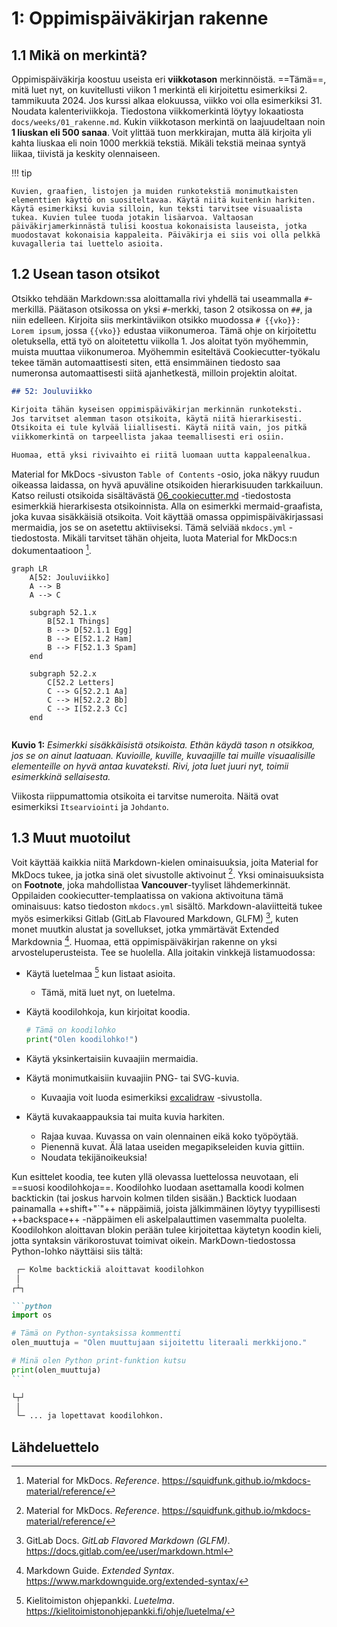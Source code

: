# 1: Oppimispäiväkirjan rakenne

## 1.1 Mikä on merkintä?

Oppimispäiväkirja koostuu useista eri **viikkotason** merkinnöistä. ==Tämä==, mitä luet nyt, on kuvitellusti viikon 1 merkintä eli kirjoitettu esimerkiksi 2. tammikuuta 2024. Jos kurssi alkaa elokuussa, viikko voi olla esimerkiksi 31. Noudata kalenteriviikkoja. Tiedostona viikkomerkintä löytyy lokaatiosta `docs/weeks/01_rakenne.md`. Kukin viikkotason merkintä on laajuudeltaan noin **1 liuskan eli 500 sanaa**. Voit ylittää tuon merkkirajan, mutta älä kirjoita yli kahta liuskaa eli noin 1000 merkkiä tekstiä. Mikäli tekstiä meinaa syntyä liikaa, tiivistä ja keskity olennaiseen. 

!!! tip

    Kuvien, graafien, listojen ja muiden runkotekstiä monimutkaisten elementtien käyttö on suositeltavaa. Käytä niitä kuitenkin harkiten. Käytä esimerkiksi kuvia silloin, kun teksti tarvitsee visuaalista tukea. Kuvien tulee tuoda jotakin lisäarvoa. Valtaosan päiväkirjamerkinnästä tulisi koostua kokonaisista lauseista, jotka muodostavat kokonaisia kappaleita. Päiväkirja ei siis voi olla pelkkä kuvagalleria tai luettelo asioita.

## 1.2 Usean tason otsikot

Otsikko tehdään Markdown:ssa aloittamalla rivi yhdellä tai useammalla `#`-merkillä. Päätason otsikossa on yksi `#`-merkki, tason 2 otsikossa on `##`, ja niin edelleen. Kirjoita siis merkintäviikon otsikko muodossa `# {{vko}}: Lorem ipsum`, jossa `{{vko}}` edustaa viikonumeroa. Tämä ohje on kirjoitettu oletuksella, että työ on aloitetettu viikolla 1. Jos aloitat työn myöhemmin, muista muuttaa viikonumeroa. Myöhemmin esiteltävä Cookiecutter-työkalu tekee tämän automaattisesti siten, että ensimmäinen tiedosto saa numeronsa automaattisesti siitä ajanhetkestä, milloin projektin aloitat.

```markdown title="52_something.md"
## 52: Jouluviikko

Kirjoita tähän kyseisen oppimispäiväkirjan merkinnän runkoteksti.
Jos tarvitset alemman tason otsikoita, käytä niitä hierarkisesti. 
Otsikoita ei tule kylvää liiallisesti. Käytä niitä vain, jos pitkä 
viikkomerkintä on tarpeellista jakaa teemallisesti eri osiin.

Huomaa, että yksi rivivaihto ei riitä luomaan uutta kappaleenalkua.
```

Material for MkDocs -sivuston `Table of Contents` -osio, joka näkyy ruudun oikeassa laidassa, on hyvä apuväline otsikoiden hierarkisuuden tarkkailuun. Katso reilusti otsikoida sisältävästä [06_cookiecutter.md](06_cookiecutter.md) -tiedostosta esimerkkiä hierarkisesta otsikoinnista. Alla on esimerkki mermaid-graafista, joka kuvaa sisäkkäisiä otsikoita. Voit käyttää omassa oppimispäiväkirjassasi mermaidia, jos se on asetettu aktiiviseksi. Tämä selviää `mkdocs.yml` -tiedostosta. Mikäli tarvitset tähän ohjeita, luota Material for MkDocs:n dokumentaatioon [^115dd4].

```mermaid
graph LR
    A[52: Jouluviikko]
    A --> B
    A --> C

    subgraph 52.1.x
        B[52.1 Things]
        B --> D[52.1.1 Egg]
        B --> E[52.1.2 Ham]
        B --> F[52.1.3 Spam]
    end

    subgraph 52.2.x
        C[52.2 Letters]
        C --> G[52.2.1 Aa]
        C --> H[52.2.2 Bb]
        C --> I[52.2.3 Cc]
    end


```

**Kuvio 1:** *Esimerkki sisäkkäisistä otsikoista. Ethän käydä tason n otsikkoa, jos se on ainut laatuaan. Kuvioille, kuville, kuvaajille tai muille visuaalisille elementeille on hyvä antaa kuvateksti. Rivi, jota luet juuri nyt, toimii esimerkkinä sellaisesta.*

Viikosta riippumattomia otsikoita ei tarvitse numeroita. Näitä ovat esimerkiksi `Itsearviointi` ja `Johdanto`.

## 1.3 Muut muotoilut

Voit käyttää kaikkia niitä Markdown-kielen ominaisuuksia, joita Material for MkDocs tukee, ja jotka sinä olet sivustolle aktivoinut [^115dd4]. Yksi ominaisuuksista on **Footnote**, joka mahdollistaa **Vancouver**-tyyliset lähdemerkinnät. Oppilaiden cookiecutter-templaatissa on vakiona aktivoituna tämä ominaisuus: katso tiedoston `mkdocs.yml` sisältö. Markdown-alaviitteitä tukee myös esimerkiksi Gitlab (GitLab Flavoured Markdown, GLFM) [^1739a4], kuten monet muutkin alustat ja sovellukset, jotka ymmärtävät Extended Markdownia [^e2a436]. Huomaa, että oppimispäiväkirjan rakenne on yksi arvosteluperusteista. Tee se huolella. Alla joitakin vinkkejä listamuodossa:

* Käytä luetelmaa [^d1a7a7] kun listaat asioita.
    * Tämä, mitä luet nyt, on luetelma.
* Käytä koodilohkoja, kun kirjoitat koodia.

    ```python
    # Tämä on koodilohko
    print("Olen koodilohko!")
    ```

* Käytä yksinkertaisiin kuvaajiin mermaidia.
* Käytä monimutkaisiin kuvaajiin PNG- tai SVG-kuvia.
    * Kuvaajia voit luoda esimerkiksi [excalidraw](https://excalidraw.com/) -sivustolla.
* Käytä kuvakaappauksia tai muita kuvia harkiten.
    * Rajaa kuvaa. Kuvassa on vain olennainen eikä koko työpöytää.
    * Pienennä kuvat. Älä lataa useiden megapikseleiden kuvia gittiin.
    * Noudata tekijänoikeuksia!

Kun esittelet koodia, tee kuten yllä olevassa luettelossa neuvotaan, eli ==suosi koodilohkoja==. Koodilohko luodaan asettamalla koodi kolmen backtickin (tai joskus harvoin kolmen tilden sisään.) Backtick luodaan painamalla ++shift+"`"++ näppäimiä, joista jälkimmäinen löytyy tyypillisesti ++backspace++ -näppäimen eli askelpalauttimen vasemmalta puolelta. Koodilohkon aloittavan blokin perään tulee kirjoitettaa käytetyn koodin kieli, jotta syntaksin värikorostuvat toimivat oikein. MarkDown-tiedostossa Python-lohko näyttäisi siis tältä:

~~~markdown
 ┌─ Kolme backtickiä aloittavat koodilohkon
 │
┌┴┐

```python
import os

# Tämä on Python-syntaksissa kommentti
olen_muuttuja = "Olen muuttujaan sijoitettu literaali merkkijono."

# Minä olen Python print-funktion kutsu
print(olen_muuttuja)
```

└┬┘
 │
 └─ ... ja lopettavat koodilohkon.
~~~

## Lähdeluettelo

[^115dd4]: Material for MkDocs. *Reference*. https://squidfunk.github.io/mkdocs-material/reference/
[^1739a4]: GitLab Docs. *GitLab Flavored Markdown (GLFM)*. https://docs.gitlab.com/ee/user/markdown.html
[^e2a436]: Markdown Guide. *Extended Syntax*. https://www.markdownguide.org/extended-syntax/
[^d1a7a7]: Kielitoimiston ohjepankki. *Luetelma*. https://kielitoimistonohjepankki.fi/ohje/luetelma/